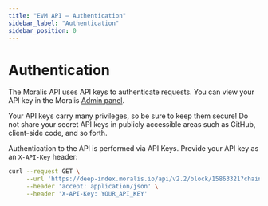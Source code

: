 ```yaml
---
title: "EVM API – Authentication"
sidebar_label: "Authentication"
sidebar_position: 0
---
```


# Authentication

The Moralis API uses API keys to authenticate requests. You can view your API key in the Moralis [Admin panel](https://admin.moralis.io/).

Your API keys carry many privileges, so be sure to keep them secure! Do not share your secret API keys in publicly accessible areas such as GitHub, client-side code, and so forth.

Authentication to the API is performed via API Keys. Provide your API key as an `X-API-Key` header:

```bash
curl --request GET \
     --url 'https://deep-index.moralis.io/api/v2.2/block/15863321?chain=eth&include=internal_transactions' \
     --header 'accept: application/json' \
     --header 'X-API-Key: YOUR_API_KEY'
```
